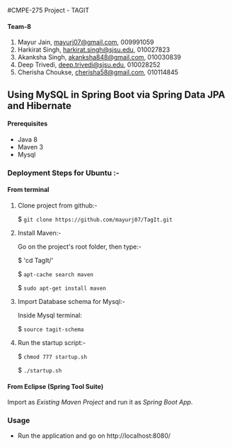 #CMPE-275 Project - TAGIT

#### Team-8
 1. Mayur Jain, mayurj07@gmail.com, 009991059
 2. Harkirat Singh, harkirat.singh@sjsu.edu, 010027823
 3. Akanksha Singh, akanksha848@gmail.com, 010030839
 4. Deep Trivedi, deep.trivedi@sjsu.edu, 010028252
 5. Cherisha Choukse, cherisha58@gmail.com, 010114845

## Using MySQL in Spring Boot via Spring Data JPA and Hibernate

#### Prerequisites

- Java 8
- Maven 3
- Mysql


### Deployment Steps for Ubuntu :-

#### From terminal

1. Clone project from github:-

   $ `git clone https://github.com/mayurj07/TagIt.git`

2. Install Maven:-

   Go on the project's root folder, then type:-

   $ 'cd TagIt/'

   $ `apt-cache search maven`

   $ `sudo apt-get install maven`

3. Import Database schema for Mysql:-

   Inside Mysql terminal:

   $ `source tagit-schema`

3. Run the startup script:-

   $ `chmod 777 startup.sh`

   $ `./startup.sh`



#### From Eclipse (Spring Tool Suite)

Import as *Existing Maven Project* and run it as *Spring Boot App*.


### Usage
- Run the application and go on http://localhost:8080/